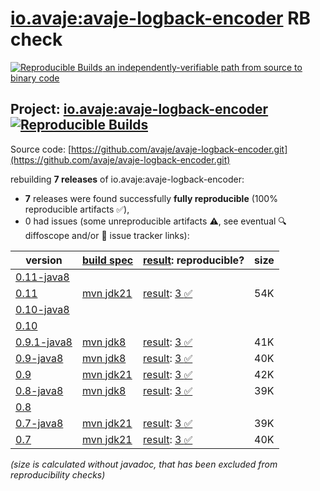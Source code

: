 [io.avaje:avaje-logback-encoder](https://central.sonatype.com/artifact/io.avaje/avaje-logback-encoder/versions) RB check
=======

[![Reproducible Builds](https://reproducible-builds.org/images/logos/rb.svg) an independently-verifiable path from source to binary code](https://reproducible-builds.org/)

## Project: [io.avaje:avaje-logback-encoder](https://central.sonatype.com/artifact/io.avaje/avaje-logback-encoder/versions) [![Reproducible Builds](https://img.shields.io/endpoint?url=https://raw.githubusercontent.com/jvm-repo-rebuild/reproducible-central/master/content/io/avaje/logback-encoder/badge.json)](https://github.com/jvm-repo-rebuild/reproducible-central/blob/master/content/io/avaje/logback-encoder/README.md)

Source code: [https://github.com/avaje/avaje-logback-encoder.git](https://github.com/avaje/avaje-logback-encoder.git)

rebuilding **7 releases** of io.avaje:avaje-logback-encoder:
- **7** releases were found successfully **fully reproducible** (100% reproducible artifacts :white_check_mark:),
- 0 had issues (some unreproducible artifacts :warning:, see eventual :mag: diffoscope and/or :memo: issue tracker links):

| version | [build spec](/BUILDSPEC.md) | [result](https://reproducible-builds.org/docs/jvm/): reproducible? | size |
| -- | --------- | ------ | -- |
| [0.11-java8](https://central.sonatype.com/artifact/io.avaje/avaje-logback-encoder/0.11-java8/pom) | | | |
| [0.11](https://central.sonatype.com/artifact/io.avaje/avaje-logback-encoder/0.11/pom) | [mvn jdk21](avaje-logback-encoder-0.11.buildspec) | [result](avaje-logback-encoder-0.11.buildinfo): [3 :white_check_mark: ](avaje-logback-encoder-0.11.buildcompare) | 54K |
| [0.10-java8](https://central.sonatype.com/artifact/io.avaje/avaje-logback-encoder/0.10-java8/pom) | | | |
| [0.10](https://central.sonatype.com/artifact/io.avaje/avaje-logback-encoder/0.10/pom) | | | |
| [0.9.1-java8](https://central.sonatype.com/artifact/io.avaje/avaje-logback-encoder/0.9.1-java8/pom) | [mvn jdk8](avaje-logback-encoder-0.9.1-java8.buildspec) | [result](avaje-logback-encoder-0.9.1-java8.buildinfo): [3 :white_check_mark: ](avaje-logback-encoder-0.9.1-java8.buildcompare) | 41K |
| [0.9-java8](https://central.sonatype.com/artifact/io.avaje/avaje-logback-encoder/0.9-java8/pom) | [mvn jdk8](avaje-logback-encoder-0.9-java8.buildspec) | [result](avaje-logback-encoder-0.9-java8.buildinfo): [3 :white_check_mark: ](avaje-logback-encoder-0.9-java8.buildcompare) | 40K |
| [0.9](https://central.sonatype.com/artifact/io.avaje/avaje-logback-encoder/0.9/pom) | [mvn jdk21](avaje-logback-encoder-0.9.buildspec) | [result](avaje-logback-encoder-0.9.buildinfo): [3 :white_check_mark: ](avaje-logback-encoder-0.9.buildcompare) | 42K |
| [0.8-java8](https://central.sonatype.com/artifact/io.avaje/avaje-logback-encoder/0.8-java8/pom) | [mvn jdk8](avaje-logback-encoder-0.8-java8.buildspec) | [result](avaje-logback-encoder-0.8-java8.buildinfo): [3 :white_check_mark: ](avaje-logback-encoder-0.8-java8.buildcompare) | 39K |
| [0.8](https://central.sonatype.com/artifact/io.avaje/avaje-logback-encoder/0.8/pom) | | | |
| [0.7-java8](https://central.sonatype.com/artifact/io.avaje/avaje-logback-encoder/0.7-java8/pom) | [mvn jdk21](avaje-logback-encoder-0.7-java8.buildspec) | [result](avaje-logback-encoder-0.7-java8.buildinfo): [3 :white_check_mark: ](avaje-logback-encoder-0.7-java8.buildcompare) | 39K |
| [0.7](https://central.sonatype.com/artifact/io.avaje/avaje-logback-encoder/0.7/pom) | [mvn jdk21](avaje-logback-encoder-0.7.buildspec) | [result](avaje-logback-encoder-0.7.buildinfo): [3 :white_check_mark: ](avaje-logback-encoder-0.7.buildcompare) | 40K |

<i>(size is calculated without javadoc, that has been excluded from reproducibility checks)</i>
